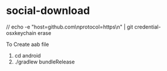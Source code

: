 # social-download

// echo -e "host=github.com\nprotocol=https\n" | git credential-osxkeychain erase

To Create aab file

1. cd android
2. ./gradlew bundleRelease
